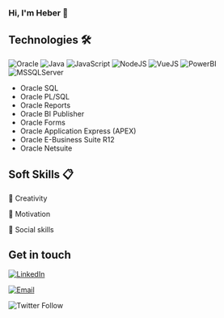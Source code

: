 ### Hi, I'm Heber 👋

## Technologies 🛠️

![Oracle](https://img.shields.io/badge/-Oracle-F80000?logo=oracle&logoColor=white)
![Java](https://img.shields.io/badge/-Java-007396?logo=java&logoColor=white)
![JavaScript](https://img.shields.io/badge/-JavaScript-23694640?logo=javascript&logoColor=white)
![NodeJS](https://img.shields.io/badge/-NodeJS-339933?logo=node.js&logoColor=white)
![VueJS](https://img.shields.io/badge/-VueJS-4FC08D?logo=vue.js&logoColor=white)
![PowerBI](https://img.shields.io/badge/-Power%20BI-F2C811?logo=power-bi&logoColor=white)
![MSSQLServer](https://img.shields.io/badge/-MS%20SQL%20Server-CC2927?logo=microsoft-sql-server&logoColor=white)

* Oracle SQL
* Oracle PL/SQL
* Oracle Reports
* Oracle BI Publisher
* Oracle Forms
* Oracle Application Express (APEX)
* Oracle E-Business Suite R12
* Oracle Netsuite

## Soft Skills 📋

🎨 Creativity

💪 Motivation

🙋 Social skills



## Get in touch 


<a href="https://www.linkedin.com/in/arturo-heber-camacho-arredondo-390683162" target="_blank"><img alt="LinkedIn" src="https://img.shields.io/badge/-Linkedin-%23694640?logo=linkedin&logoColor=white"></a>

<a href="mailto:hebercamacho@gmail.com" target="_blank"><img alt="Email" src="https://img.shields.io/badge/-Email-%23694640?logo=gmail&logoColor=white"></a>

![Twitter Follow](https://img.shields.io/twitter/follow/gueboldinho?logoColor=%23694640&style=social)


